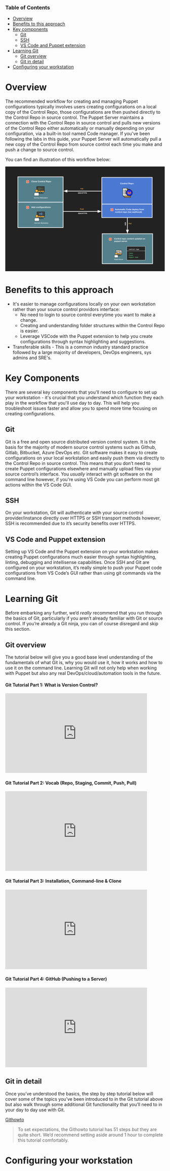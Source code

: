<div class="tocoutline">

### Table of Contents

<div class="toc">

- [Overview](#overview)
- [Benefits to this approach](#benefits-to-this-approach)
- [Key components](#key-components)
  - [Git](#git)
  - [SSH](#ssh)
  - [VS Code and Puppet extension](#vs-code-and-puppet-extension)
- [Learning Git](#learning-git)
  - [Git overview](#git-overview)
  - [Git in detail](#git-in-detail)
- [Configuring your workstation](#configuring-your-workstation)

</div>

</div>

# Overview<a href="#overview" aria-hidden="true"></a>
The recommended workflow for creating and managing Puppet configurations typically involves users creating configurations on a local copy of the Control Repo, those configurations are then pushed directly to the Control Repo in source control. The Puppet Server maintains a connection with the Control Repo in source control and pulls new versions of the Control Repo either automatically or manually depending on your configuration, via a built-in tool named Code manager. If you've been following the labs in this guide, your Puppet Server will automatically pull a new copy of the Control Repo from source control each time you make and push a change to source control.

You can find an illustration of this workflow below:

<div class="margin">

![alt text for screen readers](../assets/img/control-repo-interaction.png "Workstation workflow")

</div>

# Benefits to this approach<a href="#benefits-to-this-approach" aria-hidden="true"></a>

* It's easier to manage configurations locally on your own workstation rather than your source control providors interface:
    * No need to login to source control everytime you want to make a change.
    * Creating and understanding folder structures within the Control Repo is easier.
    * Leverage VSCode with the Puppet extension to help you create configurations through syntax highlighting and suggestions.
* Transferable skills - This is a common industry standard practice followed by a large majority of developers, DevOps engineers, sys admins and SRE's. 

# Key Components<a href="#key-components" aria-hidden="true"></a>
There are several key components that you'll need to configure to set up your workstation - it's crucial that you understand which function they each play in the workflow that you'll use day to day. This will help you troubleshoot issues faster and allow you to spend more time focusing on creating configurations.

## Git<a href="#git" aria-hidden="true"></a>

Git is a free and open source distributed version control system. It is the basis for the majority of modern source control systems such as Github, Gitlab, Bitbucket, Azure DevOps etc. Git software makes it easy to create configurations on your local workstation and easily push them via directly to the Control Repo in source control. This means that you don’t need to create Puppet configurations elsewhere and manually upload files via your source control’s interface. You _usually_ interact with git software on the command line however, if you're using VS Code you can perform most git actions within the VS Code GUI. 

## SSH<a href="#ssh" aria-hidden="true"></a>

On your workstation, Git will authenticate with your source control provider/instance directly over HTTPS or SSH transport methods however, SSH is recommended due to it’s security benefits over HTTPS. 

## VS Code and Puppet extension<a href="#vs-code-and-puppet-extension" aria-hidden="true"></a>

Setting up VS Code and the Puppet extension on your workstation makes creating Puppet configurations much easier through syntax highlighting, linting, debugging and intellisense capabilities. Once SSH and Git are configured on your workstation, it’s really simple to push your Puppet code configurations from VS Code’s GUI rather than using git commands via the command line. 

# Learning Git<a href="#learning-git" aria-hidden="true"></a>

Before embarking any further, we’d _really_ recommend that you run through the basics of Git, particularly if you aren’t already familiar with Git or source control. If you’re already a Git ninja, you can of course disregard and skip this section.

## Git overview<a href="#git-overview" aria-hidden="true"></a>

The tutorial below will give you a good base level understanding of the fundamentals of what Git is, why you would use it, how it works and how to use it on the command line. Learning Git will not only help when working with Puppet but also any real DevOps/cloud/automation tools in the future. 

#### Git Tutorial Part 1: What is Version Control?
<iframe width="448" height="252" src="https://www.youtube.com/embed/9GKpbI1siow?version=3&vq=hd1080" frameborder="0" allowfullscreen></iframe>

#### Git Tutorial Part 2: Vocab (Repo, Staging, Commit, Push, Pull)
<iframe width="448" height="252" src="https://www.youtube.com/embed/n-p1RUmdl9M?version=3&vq=hd1080" frameborder="0" allowfullscreen></iframe>

#### Git Tutorial Part 3: Installation, Command-line & Clone
<iframe width="448" height="252" src="https://www.youtube.com/embed/UFEby2zo-9E?version=3&vq=hd1080" frameborder="0" allowfullscreen></iframe>

#### Git Tutorial Part 4: GitHub (Pushing to a Server)
<iframe width="448" height="252" src="https://www.youtube.com/embed/ol_UCWox9kc?version=3&vq=hd1080" frameborder="0" allowfullscreen></iframe>

## Git in detail<a href="#git-in-detail" aria-hidden="true"></a>

Once you’ve understood the basics, the step by step tutorial below will cover some of the topics you’ve been introduced to in the Git tutorial above but also walk through some additional Git functionality that you’ll need to in your day to day use with Git.

<a href="https://githowto.com/setup" target="_blank">Githowto</a>

> To set expectations, the Githowto tutorial has 51 steps _but_ they are quite short. We’d recommend setting aside around 1 hour to complete this tutorial comfortably.

# Configuring your workstation<a href="#configuring-your-workstation" aria-hidden="true"></a>